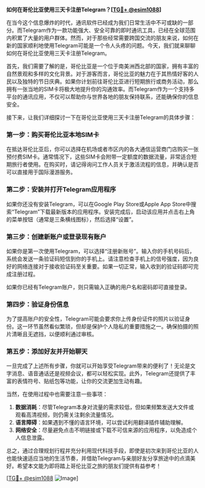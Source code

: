 **如何在哥伦比亚使用三天卡注册Telegram？[[TG💪+ @esim1088](https://t.me/s/esim1088)]**

在当今这个信息爆炸的时代，通讯软件已经成为我们日常生活中不可或缺的一部分。而Telegram作为一款功能强大、安全可靠的即时通讯工具，已经在全球范围内积累了大量的用户群体。然而，对于那些经常需要跨国交流的朋友来说，如何在新的国家顺利地使用Telegram可能是一个令人头疼的问题。今天，我们就来聊聊如何在哥伦比亚使用三天卡注册Telegram。

首先，我们需要了解的是，哥伦比亚是一个位于南美洲西北部的国家，拥有丰富的自然景观和多样的文化背景。对于游客而言，哥伦比亚的魅力在于其热情好客的人民以及独特的节日庆典。如果你计划前往哥伦比亚进行短期旅行或商务活动，那么拥有一张当地的SIM卡将极大地提升你的沟通效率。而Telegram作为一个支持多平台的通讯应用，不仅可以帮助你与世界各地的朋友保持联系，还能确保你的信息安全。

接下来，让我们详细探讨一下在哥伦比亚使用三天卡注册Telegram的具体步骤：

### 第一步：购买哥伦比亚本地SIM卡

在抵达哥伦比亚后，你可以选择在机场或者市区内的各大通信运营商门店购买一张预付费SIM卡。通常情况下，这些SIM卡会附带一定额度的数据流量，非常适合短期旅行者使用。在购买时，请记得询问工作人员关于激活流程的信息，并确认是否可以直接用于国际漫游服务。

### 第二步：安装并打开Telegram应用程序

如果你还没有安装Telegram，可以在Google Play Store或Apple App Store中搜索“Telegram”下载最新版本的应用程序。安装完成后，启动该应用并点击右上角的菜单按钮（通常是三条横线图标），然后选择“设置”。

### 第三步：创建新账户或登录现有账户

如果你是第一次使用Telegram，可以选择“注册新账号”。输入你的手机号码后，系统会发送一条验证码短信到你的手机上。请注意检查手机上的信号强度，因为良好的网络连接对于接收验证码至关重要。如果一切正常，输入收到的验证码即可完成注册过程。

如果你已经有Telegram账户，则只需输入正确的用户名和密码即可直接登录。

### 第四步：验证身份信息

为了提高账户的安全性，Telegram可能会要求你上传身份证件的照片以验证身份。这一环节虽然看似繁琐，但却是保护个人隐私的重要措施之一。确保拍摄的照片清晰且无遮挡，以便顺利通过审核。

### 第五步：添加好友并开始聊天

一旦完成了上述所有步骤，你就可以开始享受Telegram带来的便利了！无论是文字消息、语音通话还是视频会议，都可以轻松实现。此外，Telegram还提供了丰富的表情符号、贴纸包等功能，让你的交流更加生动有趣。

当然，在使用过程中也需要注意一些事项：

1. **数据消耗**：尽管Telegram本身对流量的需求较低，但如果频繁发送大文件或观看高清视频，则仍需关注剩余流量情况。
2. **语言障碍**：如果遇到不懂的语言环境，可以尝试利用翻译插件辅助理解。
3. **网络安全**：尽量避免点击不明链接或下载不可信来源的应用程序，以免造成个人信息泄露。

总之，通过合理规划行程并充分利用现代科技手段，即使是初次来到哥伦比亚的人也能快速适应当地的生活节奏，并借助Telegram与亲朋好友分享旅途中的点滴美好。希望本文能为即将踏上哥伦比亚之旅的朋友们提供有益参考！

[[TG💪+ @esim1088](https://t.me/s/esim1088) ![Image](https://i.postimg.cc/4NQfJmqS/Snipaste-2025-05-13-00-14-12.png)]
